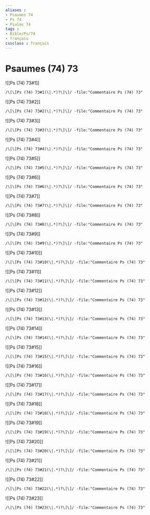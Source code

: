 ```yaml
---
aliases : 
- Psaumes 74
- Ps 74
- Psalms 74
tags : 
- Bible/Ps/74
- français
cssclass : français
---
```


# Psaumes (74) 73

![[Ps (74) 73#1]]

```query
/\[\[Ps (74) 73#1(\|.*)?\]\]/ -file:"Commentaire Ps (74) 73"
```

![[Ps (74) 73#2]]

```query
/\[\[Ps (74) 73#2(\|.*)?\]\]/ -file:"Commentaire Ps (74) 73"
```

![[Ps (74) 73#3]]

```query
/\[\[Ps (74) 73#3(\|.*)?\]\]/ -file:"Commentaire Ps (74) 73"
```

![[Ps (74) 73#4]]

```query
/\[\[Ps (74) 73#4(\|.*)?\]\]/ -file:"Commentaire Ps (74) 73"
```

![[Ps (74) 73#5]]

```query
/\[\[Ps (74) 73#5(\|.*)?\]\]/ -file:"Commentaire Ps (74) 73"
```

![[Ps (74) 73#6]]

```query
/\[\[Ps (74) 73#6(\|.*)?\]\]/ -file:"Commentaire Ps (74) 73"
```

![[Ps (74) 73#7]]

```query
/\[\[Ps (74) 73#7(\|.*)?\]\]/ -file:"Commentaire Ps (74) 73"
```

![[Ps (74) 73#8]]

```query
/\[\[Ps (74) 73#8(\|.*)?\]\]/ -file:"Commentaire Ps (74) 73"
```

![[Ps (74) 73#9]]

```query
/\[\[Ps (74) 73#9(\|.*)?\]\]/ -file:"Commentaire Ps (74) 73"
```

![[Ps (74) 73#10]]

```query
/\[\[Ps (74) 73#10(\|.*)?\]\]/ -file:"Commentaire Ps (74) 73"
```

![[Ps (74) 73#11]]

```query
/\[\[Ps (74) 73#11(\|.*)?\]\]/ -file:"Commentaire Ps (74) 73"
```

![[Ps (74) 73#12]]

```query
/\[\[Ps (74) 73#12(\|.*)?\]\]/ -file:"Commentaire Ps (74) 73"
```

![[Ps (74) 73#13]]

```query
/\[\[Ps (74) 73#13(\|.*)?\]\]/ -file:"Commentaire Ps (74) 73"
```

![[Ps (74) 73#14]]

```query
/\[\[Ps (74) 73#14(\|.*)?\]\]/ -file:"Commentaire Ps (74) 73"
```

![[Ps (74) 73#15]]

```query
/\[\[Ps (74) 73#15(\|.*)?\]\]/ -file:"Commentaire Ps (74) 73"
```

![[Ps (74) 73#16]]

```query
/\[\[Ps (74) 73#16(\|.*)?\]\]/ -file:"Commentaire Ps (74) 73"
```

![[Ps (74) 73#17]]

```query
/\[\[Ps (74) 73#17(\|.*)?\]\]/ -file:"Commentaire Ps (74) 73"
```

![[Ps (74) 73#18]]

```query
/\[\[Ps (74) 73#18(\|.*)?\]\]/ -file:"Commentaire Ps (74) 73"
```

![[Ps (74) 73#19]]

```query
/\[\[Ps (74) 73#19(\|.*)?\]\]/ -file:"Commentaire Ps (74) 73"
```

![[Ps (74) 73#20]]

```query
/\[\[Ps (74) 73#20(\|.*)?\]\]/ -file:"Commentaire Ps (74) 73"
```

![[Ps (74) 73#21]]

```query
/\[\[Ps (74) 73#21(\|.*)?\]\]/ -file:"Commentaire Ps (74) 73"
```

![[Ps (74) 73#22]]

```query
/\[\[Ps (74) 73#22(\|.*)?\]\]/ -file:"Commentaire Ps (74) 73"
```

![[Ps (74) 73#23]]

```query
/\[\[Ps (74) 73#23(\|.*)?\]\]/ -file:"Commentaire Ps (74) 73"
```

